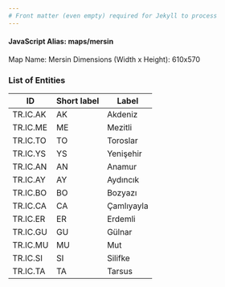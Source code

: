 ```yaml
---
# Front matter (even empty) required for Jekyll to process
---
```


#### JavaScript Alias: maps/mersin

Map Name: Mersin
Dimensions (Width x Height): 610x570





### List of Entities

ID | Short label | Label
---|---|---|
TR.IC.AK | AK | Akdeniz
TR.IC.ME | ME | Mezitli
TR.IC.TO | TO | Toroslar
TR.IC.YS | YS | Yenişehir
TR.IC.AN | AN | Anamur
TR.IC.AY | AY | Aydıncık
TR.IC.BO | BO | Bozyazı
TR.IC.CA | CA | Çamlıyayla
TR.IC.ER | ER | Erdemli
TR.IC.GU | GU | Gülnar
TR.IC.MU | MU | Mut
TR.IC.SI | SI | Silifke
TR.IC.TA | TA | Tarsus